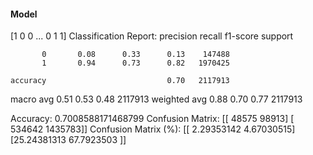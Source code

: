 #### Model
[1 0 0 ... 0 1 1]
Classification Report:
              precision    recall  f1-score   support

           0       0.08      0.33      0.13    147488
           1       0.94      0.73      0.82   1970425

    accuracy                           0.70   2117913
   macro avg       0.51      0.53      0.48   2117913
weighted avg       0.88      0.70      0.77   2117913

Accuracy: 0.7008588171468799
Confusion Matrix:
[[  48575   98913]
 [ 534642 1435783]]
Confusion Matrix (%):
[[ 2.29353142  4.67030515]
 [25.24381313 67.7923503 ]]
